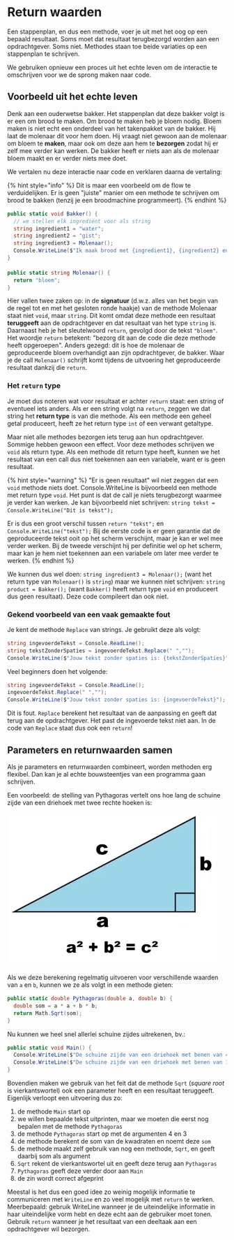 # Return waarden

Een stappenplan, en dus een methode, voer je uit met het oog op een bepaald resultaat. Soms moet dat resultaat terugbezorgd worden aan een opdrachtgever. Soms niet. Methodes staan toe beide variaties op een stappenplan te schrijven.

We gebruiken opnieuw een proces uit het echte leven om de interactie te omschrijven voor we de sprong maken naar code.

## Voorbeeld uit het echte leven

Denk aan een ouderwetse bakker. Het stappenplan dat deze bakker volgt is er een om brood te maken. Om brood te maken heb je bloem nodig. Bloem maken is niet echt een onderdeel van het takenpakket van de bakker. Hij laat de molenaar dit voor hem doen. Hij vraagt niet gewoon aan de molenaar om bloem te **maken**, maar ook om deze aan hem te **bezorgen** zodat hij er zelf mee verder kan werken. De bakker heeft er niets aan als de molenaar bloem maakt en er verder niets mee doet.

We vertalen nu deze interactie naar code en verklaren daarna de vertaling:

{% hint style="info" %}
Dit is maar een voorbeeld om de flow te verduidelijken. Er is geen "juiste" manier om een methode te schrijven om brood te bakken \(tenzij je een broodmachine programmeert\).
{% endhint %}

```csharp
public static void Bakker() {
  // we stellen elk ingrediënt voor als string
  string ingredient1 = "water";
  string ingredient2 = "gist";
  string ingredient3 = Molenaar();
  Console.WriteLine($"Ik maak brood met {ingredient1}, {ingredient2} en {ingredient3}");
}

public static string Molenaar() {
  return "bloem";
}
```

Hier vallen twee zaken op: in de **signatuur** \(d.w.z. alles van het begin van de regel tot en met het gesloten ronde haakje\) van de methode Molenaar staat niet `void`, maar `string`. Dit komt omdat deze methode een resultaat **teruggeeft** aan de opdrachtgever en dat resultaat van het type `string` is. Daarnaast heb je het sleutelwoord `return`, gevolgd door de tekst `"bloem"`. Het woordje `return` betekent: "bezorg dit aan de code die deze methode heeft opgeroepen". Anders gezegd: dit is hoe de molenaar de geproduceerde bloem overhandigt aan zijn opdrachtgever, de bakker. Waar je de call `Molenaar()` schrijft komt tijdens de uitvoering het geproduceerde resultaat dankzij die `return`.

### Het `return` type

Je moet dus noteren wat voor resultaat er achter `return` staat: een string of eventueel iets anders. Als er een string volgt na `return`, zeggen we dat string het **return type** is van die methode. Als een methode een geheel getal produceert, heeft ze het return type `int` of een verwant getaltype.

Maar niet alle methodes bezorgen iets terug aan hun opdrachtgever. Sommige hebben gewoon een effect. Voor deze methodes schrijven we `void` als return type. Als een methode dit return type heeft, kunnen we het resultaat van een call dus niet toekennen aan een variabele, want er is geen resultaat.

{% hint style="warning" %}
"Er is geen resultaat" wil niet zeggen dat een `void` methode niets doet. Console.WriteLine is bijvoorbeeld een methode met return type `void`. Het punt is dat de call je niets terugbezorgt waarmee je verder kan werken. Je kan bijvoorbeeld niet schrijven: `string tekst = Console.WriteLine("Dit is tekst");`

Er is dus een groot verschil tussen `return "tekst";` en `Console.WriteLine("tekst");` Bij de eerste code is er geen garantie dat de geproduceerde tekst ooit op het scherm verschijnt, maar je kan er wel mee verder werken. Bij de tweede verschijnt hij per definitie wel op het scherm, maar kan je hem niet toekennen aan een variabele om later mee verder te werken.
{% endhint %}

We kunnen dus wel doen: `string ingredient3 = Molenaar();` \(want het return type van `Molenaar()` is `string`\) maar we kunnen niet schrijven: `string product = Bakker();` \(want `Bakker()` heeft return type `void` en produceert dus geen resultaat\). Deze code compileert dan ook niet.

### Gekend voorbeeld van een vaak gemaakte fout

Je kent de methode `Replace` van strings. Je gebruikt deze als volgt:

```csharp
string ingevoerdeTekst = Console.ReadLine();
string tekstZonderSpaties = ingevoerdeTekst.Replace(" ","");
Console.WriteLine($"Jouw tekst zonder spaties is: {tekstZonderSpaties}");
```

Veel beginners doen het volgende:

```csharp
string ingevoerdeTekst = Console.ReadLine();
ingevoerdeTekst.Replace(" ","");
Console.WriteLine($"Jouw tekst zonder spaties is: {ingevoerdeTekst}");
```

Dit is fout. `Replace` berekent het resultaat van de aanpassing en geeft dat terug aan de opdrachtgever. Het past de ingevoerde tekst niet aan. In de code van `Replace` staat dus ook een `return`!

## Parameters en returnwaarden samen

Als je parameters en returnwaarden combineert, worden methoden erg flexibel. Dan kan je al echte bouwsteentjes van een programma gaan schrijven.

Een voorbeeld: de stelling van Pythagoras vertelt ons hoe lang de schuine zijde van een driehoek met twee rechte hoeken is:

![](../../.gitbook/assets/getimage.png)

Als we deze berekening regelmatig uitvoeren voor verschillende waarden van `a` en `b`, kunnen we ze als volgt in een methode gieten:

```csharp
public static double Pythagoras(double a, double b) {
  double som = a * a + b * b;
  return Math.Sqrt(som);
}
```

Nu kunnen we heel snel allerlei schuine zijdes uitrekenen, bv.:

```csharp
public static void Main() {
  Console.WriteLine($"De schuine zijde van een driehoek met benen van 4cm en 3cm is {Pythagoras(4,3)}cm");
  Console.WriteLine($"De schuine zijde van een driehoek met benen van 12cm en 2cm is {Pythagoras(12,2)}cm");
}
```

Bovendien maken we gebruik van het feit dat de methode `Sqrt` \(_square root_ is vierkantswortel\) ook een parameter heeft en een resultaat teruggeeft. Eigenlijk verloopt een uitvoering dus zo:

1. de methode `Main` start op
2. we willen bepaalde tekst uitprinten, maar we moeten die eerst nog bepalen met de methode `Pythagoras`
3. de methode `Pythagoras` start op met de argumenten 4 en 3
4. de methode berekent de som van de kwadraten en noemt deze `som`
5. de methode maakt zelf gebruik van nog een methode, `Sqrt`, en geeft daarbij som als argument
6. `Sqrt` rekent de vierkantswortel uit en geeft deze terug aan `Pythagoras`
7. `Pythagoras` geeft deze verder door aan `Main`
8. de zin wordt correct afgeprint

Meestal is het dus een goed idee zo weinig mogelijk informatie te communiceren met `WriteLine` en zo veel mogelijk met `return` te werken. Meerbepaald: gebruik WriteLine wanneer je de uiteindelijke informatie in haar uiteindelijke vorm hebt en deze echt aan de gebruiker moet tonen. Gebruik `return` wanneer je het resultaat van een deeltaak aan een opdrachtgever wil bezorgen.

